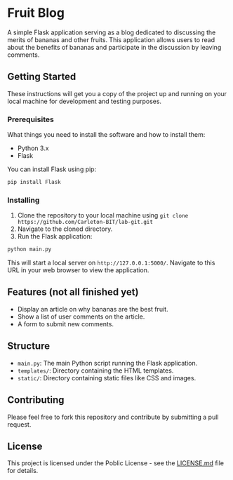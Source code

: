 # Fruit Blog

A simple Flask application serving as a blog dedicated to discussing the merits of bananas and other fruits. This application allows users to read about the benefits of bananas and participate in the discussion by leaving comments.

## Getting Started

These instructions will get you a copy of the project up and running on your local machine for development and testing purposes.

### Prerequisites

What things you need to install the software and how to install them:

- Python 3.x
- Flask

You can install Flask using pip:

```bash
pip install Flask
```

### Installing

1. Clone the repository to your local machine using `git clone https://github.com/Carleton-BIT/lab-git.git`
2. Navigate to the cloned directory.
3. Run the Flask application:

```bash
python main.py
```

This will start a local server on `http://127.0.0.1:5000/`. Navigate to this URL in your web browser to view the application.

## Features (not all finished yet)

- Display an article on why bananas are the best fruit.
- Show a list of user comments on the article.
- A form to submit new comments.

## Structure

- `main.py`: The main Python script running the Flask application.
- `templates/`: Directory containing the HTML templates.
- `static/`: Directory containing static files like CSS and images.

## Contributing

Please feel free to fork this repository and contribute by submitting a pull request.

## License

This project is licensed under the Poblic License - see the [LICENSE.md](LICENSE.md) file for details.

